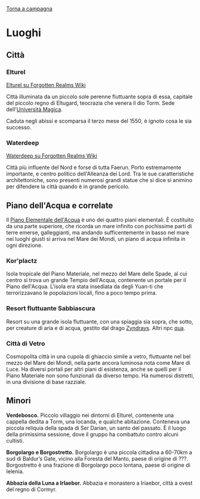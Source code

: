 [Torna a campagna](../campaign)

# Luoghi

## Città

### Elturel

[Elturel su Forgotten Realms Wiki](https://forgottenrealms.fandom.com/wiki/Elturel)

Città illuminata da un piccolo sole perenne fluttuante sopra di essa, capitale del piccolo regno di Eltugard, teocrazia che venera il dio Torm. Sede dell'[Università Magica](./npc/elturel.md#università-magica).

Caduta negli abissi e scomparsa il terzo mese del 1550, è ignoto cosa le sia successo.

### Waterdeep

[Waterdeep su Forgotten Realms Wiki](https://forgottenrealms.fandom.com/wiki/Waterdeep)

Città più influente del Nord e forse di tutta Faerun. Porto estremamente importante, e centro politico dell'Alleanza dei Lord. Tra le sue caratteristiche architettoniche, sono presenti numerosi grandi statue che si dice si animino per difendere la città quando è in grande pericolo.

## Piano dell'Acqua e correlate

Il [Piano Elementale dell'Acqua](https://forgottenrealms.fandom.com/wiki/Elemental_Plane_of_Water) è uno dei quattro piani elementali. È costituito da una parte superiore, che ricorda un mare infinito con pochissime parti di terre emerse, galleggianti, ma andando sufficentemente in basso nel mare nei luoghi giusti si arriva nel Mare dei Mondi, un piano di acqua infinita in ogni direzione.

### Kor'plactz

Isola tropicale del Piano Materiale, nel mezzo del Mare delle Spade, al cui centro si trova un grande Tempio dell'Acqua, contenente un portale per il Piano dell'Acqua. L'isola era stata insediata da degli Yuan-ti che terrorizzavano le popolazioni locali, fino a poco tempo prima.

### Resort fluttuante Sabbiascura

Resort su una grande isola fluttuante, con una spiaggia sia sopra, che sotto, per creature di aria e di acqua, gestito dal drago [Zyndrays](./npc/waterplane.md#zyndrays). Altri npc [qua](./npc/waterplace.md#resort-fluttuante-sabbiascura).

### Città di Vetro

Cosmopolita città in una cupola di ghiaccio simile a vetro, fluttuante nel bel mezzo del Mare dei Mondi, nella parte ancora luminosa nota come Mare di Luce. Ha diversi portali per altri piani di esistenza, anche se quelli per il Piano Materiale non sono funzionali da diverso tempo. Ha numerosi distretti, in una divisione di base razziale.

## Minori

**Verdebosco.** Piccolo villaggio nei dintorni di Elturel, contenente una cappella dedita a Torm, una locanda, e qualche abitazione. Conteneva una piccola reliquia della spada di Ser Darian, un santo del passato. È il luogo della primissima sessione, dove il gruppo ha combattuto contro alcuni cultisti.

**Borgolargo e Borgostretto.** Borgolargo è una piccola cittadina a 60-70km a sud di Baldur’s Gate, vicino alla Foresta del Manto, paese di origine di ???. Borgostretto è una frazione di Borgolargo poco lontana, paese di origine di Ielenia.

**Abbazia della Luna a Irlaebor.** Abbazia e monastero a Iriaebor, città a ovest del regno di Cormyr.